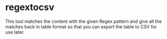 # regextocsv

This tool matches the content with the given Regex pattern and give all the matches back in table format so that you can export the table to CSV for use later.
